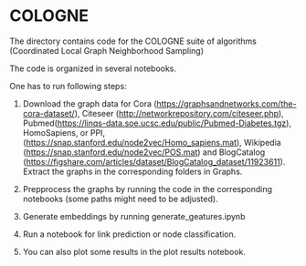 # COLOGNE

The directory contains code for the COLOGNE suite of algorithms (Coordinated Local Graph Neighborhood Sampling)

The code is organized in several notebooks.

One has to run following steps:
1. Download the graph data for Cora (https://graphsandnetworks.com/the-cora-dataset/), Citeseer (http://networkrepository.com/citeseer.php), Pubmed(https://linqs-data.soe.ucsc.edu/public/Pubmed-Diabetes.tgz), HomoSapiens, or PPI, (https://snap.stanford.edu/node2vec/Homo_sapiens.mat), Wikipedia (https://snap.stanford.edu/node2vec/POS.mat) and BlogCatalog (https://figshare.com/articles/dataset/BlogCatalog_dataset/11923611). Extract the graphs in the corresponding folders in Graphs.

2. Prepprocess the graphs by running the code in the corresponding notebooks (some paths might need to be adjusted).

3. Generate embeddings by running generate_geatures.ipynb

4. Run a notebook for link prediction or node classification.

5. You can also plot some results in the plot results notebook.
